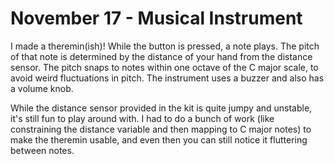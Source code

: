 # November 17 - Musical Instrument

I made a theremin(ish)! While the button is pressed, a note plays. The pitch of that note is determined by the distance of your hand from the distance sensor. The pitch snaps to notes within one octave of the C major scale, to avoid weird fluctuations in pitch. The instrument uses a buzzer and also has a volume knob.

While the distance sensor provided in the kit is quite jumpy and unstable, it's still fun to play around with. I had to do a bunch of work (like constraining the distance variable and then mapping to C major notes) to make the theremin usable, and even then you can still notice it fluttering between notes.